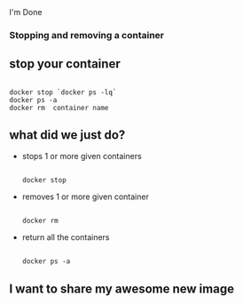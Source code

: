 <h2 style="position: relative; bottom: 430px;">Lab 7</h2> <a class="done-button" onclick="completeLab(7)">I'm Done</a>

<section>
<h3>Stopping and removing a container</h3>
</section>

<section>
<h2>stop your container</h2>
<pre><code data-trim contenteditable>
docker stop `docker ps -lq`
docker ps -a
docker rm  container name
</code></pre>
</section>

<section>
<h2>what did we just do?</h2>
<ul>
<li class="fragment">
stops 1 or more given containers
<pre class="fragment"><code data-trim contenteditable>
docker stop
</code></pre>
</li>
<li class="fragment">
removes 1 or more given container
<pre class="fragment"><code data-trim contenteditable>
docker rm
</code></pre>
</li>
<li class="fragment">
return all the containers
<pre class="fragment"><code data-trim contenteditable>
docker ps -a
</code></pre>
</li>
</ul>
</section>

<section>
<h2 class="fragment">I want to share my awesome new image</h2>
</section>
